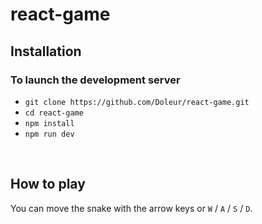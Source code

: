 # react-game

## Installation

### To launch the development server

- `git clone https://github.com/Doleur/react-game.git`
- `cd react-game`
- `npm install`
- `npm run dev`

<br/>

## How to play
You can move the snake with the arrow keys or `W` / `A` / `S` / `D`.


